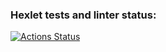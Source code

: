 ### Hexlet tests and linter status:
[![Actions Status](https://github.com/RomannRoss/qa-engineer-project-85/actions/workflows/hexlet-check.yml/badge.svg)](https://github.com/RomannRoss/qa-engineer-project-85/actions)